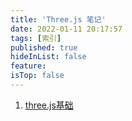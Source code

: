 ```yaml
---
title: 'Three.js 笔记'
date: 2022-01-11 20:17:57
tags: [索引]
published: true
hideInList: false
feature: 
isTop: false
---
```

   1. [three.js基础](/post/threejs-bi-ji/)